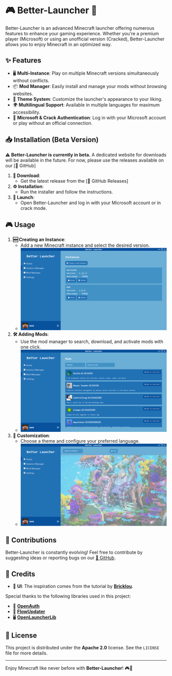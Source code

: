 # 🎮 Better-Launcher 🚀

Better-Launcher is an advanced Minecraft launcher offering numerous features to enhance your gaming experience. Whether you're a premium player (Microsoft) or using an unofficial version (Cracked), Better-Launcher allows you to enjoy Minecraft in an optimized way.

## ✨ Features

- 🖥️ **Multi-Instance**: Play on multiple Minecraft versions simultaneously without conflicts.
- 📦 **Mod Manager**: Easily install and manage your mods without browsing websites.
- 🎨 **Theme System**: Customize the launcher's appearance to your liking.
- 🌍 **Multilingual Support**: Available in multiple languages for maximum accessibility.
- 🔑 **Microsoft & Crack Authentication**: Log in with your Microsoft account or play without an official connection.

## 📥 Installation (Beta Version)

⚠️ **Better-Launcher is currently in beta.** A dedicated website for downloads will be available in the future. For now, please use the releases available on our [📌 GitHub]

1. **📌 Download**:
   - Get the latest release from the [🔗 GitHub Releases]
2. **⚙️ Installation**:
   - Run the installer and follow the instructions.
3. **🚀 Launch**:
   - Open Better-Launcher and log in with your Microsoft account or in crack mode.

## 🎮 Usage

1. **🆕 Creating an Instance**:
   - Add a new Minecraft instance and select the desired version.
   - ![image alt](https://github.com/magiidev/Better-Launcher/blob/master/src/main/resources/images/instances.png?raw=true)
2. **🛠️ Adding Mods**:
   - Use the mod manager to search, download, and activate mods with one click.
   - ![image alt](https://github.com/magiidev/Better-Launcher/blob/master/src/main/resources/images/mods.png?raw=true)
3. **🎨 Customization**:
   - Choose a theme and configure your preferred language.
   - ![image alt](https://github.com/magiidev/Better-Launcher/blob/master/src/main/resources/images/home.png?raw=true)

## 🤝 Contributions

Better-Launcher is constantly evolving! Feel free to contribute by suggesting ideas or reporting bugs on our [📌 GitHub](#).

## 🎉 Credits

- 🎨 **UI**: The inspiration comes from the tutorial by **[Bricklou](https://github.com/Bricklou)**.
  
Special thanks to the following libraries used in this project:

- 🔐 **[OpenAuth](https://github.com/Litarvan/OpenAuth)** 
- 🚀 **[FlowUpdater](https://github.com/Flowarg/FlowUpdater)** 
- 🖥️ **[OpenLauncherLib](https://github.com/Flowarg/OpenLauncherLib)**

## 📜 License

This project is distributed under the **Apache 2.0** license. See the `LICENSE` file for more details.

---

Enjoy Minecraft like never before with **Better-Launcher**! 🎮🚀
